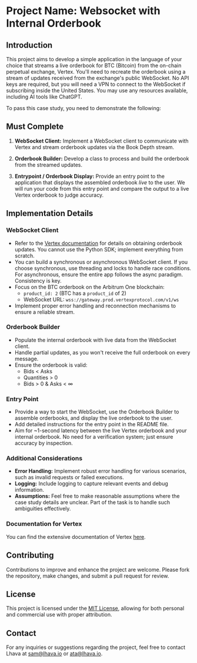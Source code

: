 # Project Name: Websocket with Internal Orderbook

## Introduction

This project aims to develop a simple application in the language of your choice that streams a live orderbook for BTC (Bitcoin) from the on-chain perpetual exchange, Vertex. You'll need to recreate the orderbook using a stream of updates received from the exchange's public WebSocket. No API keys are required, but you will need a VPN to connect to the WebSocket if subscribing inside the United States. You may use any resources available, including AI tools like ChatGPT.

To pass this case study, you need to demonstrate the following:

## Must Complete

1. **WebSocket Client:** Implement a WebSocket client to communicate with Vertex and stream orderbook updates via the Book Depth stream.

2. **Orderbook Builder:** Develop a class to process and build the orderbook from the streamed updates.

3. **Entrypoint / Orderbook Display:** Provide an entry point to the application that displays the assembled orderbook *live* to the user. We will run your code from this entry point and compare the output to a live Vertex orderbook to judge accuracy.

## Implementation Details

### WebSocket Client

- Refer to the [Vertex documentation](https://docs.vertexprotocol.com/developer-resources/api/subscriptions/events#book-depth) for details on obtaining orderbook updates. You cannot use the Python SDK; implement everything from scratch.
- You can build a synchronous or asynchronous WebSocket client. If you choose synchronous, use threading and locks to handle race conditions. For asynchronous, ensure the entire app follows the async paradigm. Consistency is key.
- Focus on the BTC orderbook on the Arbitrum One blockchain:
  - `product_id: 2` (BTC has a `product_id` of 2)
  - WebSocket URL: `wss://gateway.prod.vertexprotocol.com/v1/ws`
- Implement proper error handling and reconnection mechanisms to ensure a reliable stream.

### Orderbook Builder

- Populate the internal orderbook with live data from the WebSocket client.
- Handle partial updates, as you won't receive the full orderbook on every message.
- Ensure the orderbook is valid:
  - Bids < Asks
  - Quantities > 0
  - Bids > 0 & Asks < ∞

### Entry Point

- Provide a way to start the WebSocket, use the Orderbook Builder to assemble orderbooks, and display the live orderbook to the user.
- Add detailed instructions for the entry point in the README file.
- Aim for ~1-second latency between the live Vertex orderbook and your internal orderbook. No need for a verification system; just ensure accuracy by inspection.

### Additional Considerations

- **Error Handling:** Implement robust error handling for various scenarios, such as invalid requests or failed executions.
- **Logging:** Include logging to capture relevant events and debug information.
- **Assumptions:** Feel free to make reasonable assumptions where the case study details are unclear. Part of the task is to handle such ambiguities effectively.

### Documentation for Vertex

You can find the extensive documentation of Vertex [here](https://docs.vertexprotocol.com/developer-resources/api).

## Contributing

Contributions to improve and enhance the project are welcome. Please fork the repository, make changes, and submit a pull request for review.

## License

This project is licensed under the [MIT License](LICENSE), allowing for both personal and commercial use with proper attribution.

## Contact

For any inquiries or suggestions regarding the project, feel free to contact Lhava at sam@lhava.io or ata@lhava.io.
